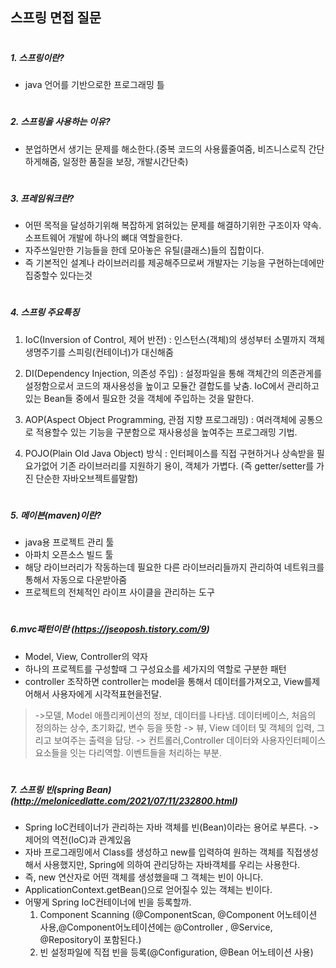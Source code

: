 ## 스프링 면접 질문
#
##### 1. 스프링이란?
- java 언어를 기반으로한 프로그래밍 틀
#
##### 2. 스프링을 사용하는 이유?
- 분업하면서 생기는 문제를 해소한다.(중복 코드의 사용률줄여줌, 비즈니스로직 간단하게해줌, 일정한 품질을 보장, 개발시간단축)
#
##### 3. 프레임워크란?
- 어떤 목적을 달성하기위해 복잡하게 얽혀있는 문제를 해결하기위한 구조이자 약속. 소프트웨어 개발에 하나의 뼈대 역할을한다.
- 자주쓰일만한 기능들을 한데 모아놓은 유틸(클래스)들의 집합이다.
- 즉 기본적인 설계나 라이브러리를 제공해주므로써 개발자는 기능을 구현하는데에만 집중할수 있다는것
#
##### 4. 스프링 주요특징
 1) IoC(Inversion of Control, 제어 반전) : 
인스턴스(객체)의 생성부터 소멸까지 객체 생명주기를 스피링(컨테이너)가 대신해줌

 2) DI(Dependency Injection, 의존성 주입) : 
설정파일을 통해 객체간의 의존관게를 설정함으로서 코드의 재사용성을 높이고 모듈간 결합도를 낮춤.
IoC에서 관리하고 있는 Bean들 중에서 필요한 것을 객체에 주입하는 것을 말한다.

 3) AOP(Aspect Object Programming, 관점 지향 프로그래밍) : 
여러객체에 공통으로 적용할수 있는 기능을 구분함으로 재사용성을 높여주는 프로그래밍 기법.

 4) POJO(Plain Old Java Object) 방식 : 
인터페이스를 직접 구현하거나 상속받을 필요가없어 기존 라이브러리를 지원하기 용이,
객체가 가볍다. (즉 getter/setter를 가진 단순한 자바오브젝트를말함)
#
##### 5. 메이븐(maven)이란?
- java용 프로젝트 관리 툴
- 아파치 오픈소스 빌드 툴
- 해당 라이브러리가 작동하는데 필요한 다른 라이브러리들까지 관리하여 네트워크를 통해서 자동으로 다운받아줌
- 프로젝트의 전체적인 라이프 사이클을 관리하는 도구
#
##### 6.mvc패턴이란 (https://jseoposh.tistory.com/9)
- Model, View, Controller의 약자
- 하나의 프로젝트를 구성할때 그 구성요소를 세가지의 역할로 구분한 패턴
- controller 조작하면 controller는 model을 통해서 데이터를가져오고, View를제어해서 사용자에게 시각적표현을전달.

> ->모델, Model
 >애플리케이션의 정보, 데이터를 나타냄. 
 >데이터베이스, 처음의 정의하는 상수, 초기화값, 변수 등을 뜻함
> -> 뷰, View
>데이터 및 객체의 입력, 그리고 보여주는 출력을 담당.
> -> 컨트롤러,Controller
>데이터와 사용자인터페이스 요소들을 잇는 다리역할.
이벤트들을 처리하는 부분.
#
##### 7. 스프링 빈(spring Bean)(http://melonicedlatte.com/2021/07/11/232800.html)
- Spring IoC컨테이너가 관리하는 자바 객체를 빈(Bean)이라는 용어로 부른다. -> 제어의 역전(IoC)과 관계있음
- 자바 프로그래밍에서 Class를 생성하고 new를 입력하여 원하는 객체를 직접생성해서 사용했지만, Spring에 의하여 관리당하는 자바객체를 우리는 사용한다.
- 즉, new 연산자로 어떤 객체를 생성했을때 그 객체는 빈이 아니다.
- ApplicationContext.getBean()으로 얻어질수 있는 객체는 빈이다.
- 어떻게 Spring IoC컨테이너에 빈을 등록할까.
  1. Component Scanning (@ComponentScan, @Component 어노테이션 사용,@Component어노테이션에는 @Controller , @Service, @Repository이 포함된다.)
  2. 빈 설정파일에 직접 빈을 등록(@Configuration, @Bean 어노테이션 사용)
 
